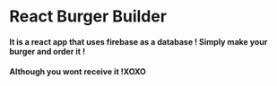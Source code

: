 # React Burger Builder
#### It is a react app that uses firebase as a database ! Simply make your burger and order it !
#### Although you wont receive it !XOXO 
